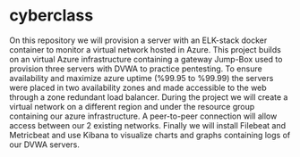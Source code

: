 # cyberclass
On this repository we will provision a server with an ELK-stack docker container to monitor a virtual network hosted in Azure. This project builds on an virtual Azure infrastructure containing a gateway Jump-Box used to provision  three servers  with DVWA to practice pentesting. To ensure availability and maximize azure uptime (%99.95 to %99.99)  the servers were placed in two availability zones and made accessible to the web through a zone redundant load balancer. During the project we will create a virtual network on a different region and under the resource group containing our azure  infrastructure. A peer-to-peer connection will allow access between our 2 existing networks. Finally we will install Filebeat and Metricbeat and use Kibana to visualize charts and graphs containing logs of our DVWA servers.

